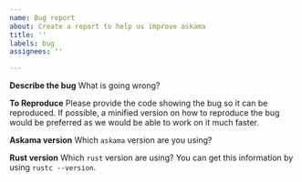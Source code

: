 ```yaml
---
name: Bug report
about: Create a report to help us improve askama
title: ''
labels: bug
assignees: ''

---
```


**Describe the bug**
What is going wrong?

**To Reproduce**
Please provide the code showing the bug so it can be reproduced. If possible, a minified version on how to reproduce the bug would be preferred as we would be able to work on it much faster.

**Askama version**
Which `askama` version are you using?

**Rust version**
Which `rust` version are using? You can get this information by using `rustc --version`.
